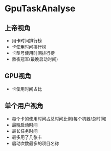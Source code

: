 # GpuTaskAnalyse

## 上帝视角

- 用卡时间排行榜
- 卡使用时间排行榜
- 卡型号使用时间排行榜
- 熬夜冠军(最晚启动时间)

## GPU视角

- 卡使用时间占比

## 单个用户视角

- 每个卡的使用时间占总时间比例(每个机器/总时间)
- 最晚启动时间
- 最长任务时间
- 最多用了几张卡
- 启动次数最多的项目名称
